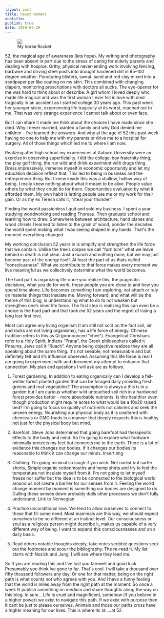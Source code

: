 ```yaml
---
layout: post
title: Reset moment
subtitle:
publish: true
date: 2019-09-29
---
```

<figure>
<img src="https://jonbcarroll.s3.us-east-2.amazonaws.com/20190929-horse.jpg">
<figcaption> My horse Rocket</figcaption>
</figure>
52, the magical age of awareness (lets hope).  
My writing and photography has been absent in part due to the stress of caring for elderly parents and dealing with hospice. Gritty, physical never-ending work involving fencing, barbwire and driving steel posts into drought hardened dirt in 95-100 degree weather. 
Puncturing blisters, sweat, sand and red clay mixed into a sandpaper per like coating on my skin. 
This combined with changing diapers, monitoring prescriptions with doctors all sucks.
 The eye-opener for me was hard to think about or describe.
A girl whom I loved deeply who made life magical and was the first woman I ever fell in love with died tragically in an accident as I started college 30 years ago. This past week her younger sister, experiencing life tragically at its worst, reached out to me. That was very strange experience I cannot talk about or even face.

But I can share it made me think about the choices I have made since she died. Why I never married, wanted a family and why God denied me children - I’ve learned the answers. And why at the age of 52 this past week having no one to help me with my parents or drive me to a hospital for surgery. All of those things which led me to where I am now.

Realizing after high school my experiences at Auburn University were an exercise in observing superficiality. I did the college-boy fraternity thing, the play golf thing, the run wild and drink experiment with drugs thing. Dress impressively, immerse myself in economic opportunity and let my education decision reflect that. This led to being in business and the entrepreneur thing. But I knew inside this was a shallow, hollow way of being. I really knew nothing about what it meant to be alive.
People value others by what they could do for them. Opportunities evaluated by what it afforded them. My own habit is letting people use me or my work for their gain. Or as my ex Teresa calls it, “steal your thunder”.

Finding the world passionless I quit and sold my business. I spent a year studying woodworking and reading Thoreau. Then graduate school and learning how to draw. Somewhere between architecture, hand planes and wood chisels I learned to listen to the grain of wood, ponder the decades the world spent making what I was seeing shaped in my hands. That's the moment everything changed.

My working conclusion 52 years in is simplify and strengthen the life force that we contain. Unlike the tree’s corpse we call “furniture” what we leave behind in death is not clear. Just a hunch and nothing more, but we may just become part of the energy itself. At least the part of us thats called “consciousness”. What we contribute to that force makes every moment we live meaningful as we collectively determine what the world becomes. 

The hard part is organizing life once you realize this, the pragmatic decisions, what you do for work, those people you are close to and how you spend time alone. Life becomes something I am exploring, not attach or rely on material things that insulate me. 
Moving forward, and what will be the theme of this blog, is understanding what to do to not weaken but strengthen one’s inner life force. The first step is realizing this can even be a choice is the hard part and that took me 52 years and the regret of losing a long lost first love.

Most can agree any living organism (I am still not sold on the fact soil, air and rocks are not living organisms), has a life force of energy. Chinese tradition refers to this as Qi (pronounced “chee”). Evangelical Christians refer to a Holy Spirit, Indians “Prana”, the Greek philosophers called it Pneuma, Jews call it “Ruach”. 
Anyone being objective realizes they are all speaking about the same thing.
It's not seeable, not measurable and but definitely felt and it’s influence observed.
Assuming this life force is real I am going to experiment with and document my attempt  to enhance that connection. My plan and questions I will ask are as follows.

1. Forest gardening. In addition to eating organically can I develop a fall-winter forest planted garden that can be foraged daily providing fresh greens and root vegetables?  The assumption is always a this is in a garden but I am curious whether wild untouched soil rich in a hardwood forest provides better - more absorbable nutrients. Is this healthier even though production might require acres to what would be a 10x20 raised bed? I'm going to focus on quality of nutrients not calories and seek the unseen energy. Nourishing our physical body as it is unaltered with chemicals or GMO foods in a manner that deeply respects this is healthy not just for the physical body but mind.
2. Barefoot. Steve Jobs determined that going barefoot had therapeutic effects to the body and mind. So I’m going to explore what footware minimally protects my feet but connects me to the earth. There is a lot of evidence this changes our bodies. If it changes our bodies its reasonable to think it can change our minds. 
Insert img

   
3. Clothing. I'm going minimal so laugh if you wish. Not nudist but surfer shorts, Simple organic cottonmouths and hemp shirts and try to feel the temperature not insulate myself from it. I'm not going to let myself freeze nor suffer but the idea is to be connected to the biological world around us not create a barrier for our senses from it. Feeling the world change moment by moment is something our bodies are designed to do. Dulling these senses down probably dulls other processes we don't fully understand.
Link to Norwegian.
5. Practice unconditional love. We tend to allow ourselves to connect to those that fill some need. Most mammals are this way, we should expect ourselves to be no different at an instinct level. Our consciousness or soul as a religious person might describe it, makes us capable of a very different way of being. I want to expand this consciousnesses and on a daily basis. 

4. Read others notable thoughts deeply, take notes scribble questions seek out the footnotes and scour the bibliography. The re-read it. My list starts with Nozick and Jung, I will see where they lead me.

So if you are reading this and I’ve lost you farewell and good luck. Presumably you think Ive gone to far. That's cool. I will take a thousand over fifty thousand followers any day. Or one for that matter, being on the right path is what counts not who agrees with you. And I have a funny feeling that the world is miles away from the right path at the moment. 
So once a week Ill publish something on medium and share thoughts along the way on this blog. 
In sum...
Life is cruel and magnificent, somehow (if you believe in a higher power) we exist to navigate this path. If we exist with purpose then it cant be just to please ourselves. 
 Animals  and those our paths cross have a higher meaning for our lives. This is where its at.....at 52.
